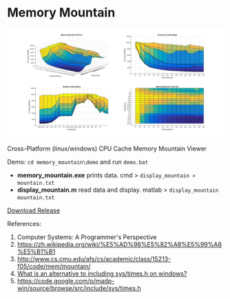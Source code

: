  
Memory Mountain
===============

![memory_mountain](./memory_mountain/demo/mountain.jpg)

Cross-Platform (linux/windows) CPU Cache Memory Mountain Viewer

Demo: `cd memory_mountain\demo` and run `demo.bat`

- __memory_mountain.exe__ prints data. cmd > `display_mountain > mountain.txt`
- __display_mountain.m__ read data and display. matlab > `display_mountain mountain.txt`

[Download Release](./releases/tag/memory_mountain)

References:

1. Computer Systems: A Programmer's Perspective
2. https://zh.wikipedia.org/wiki/%E5%AD%98%E5%82%A8%E5%99%A8%E5%B1%B1
3. http://www.cs.cmu.edu/afs/cs/academic/class/15213-f05/code/mem/mountain/
4. [What is an alternative to including sys/times.h on windows?](http://stackoverflow.com/questions/24741553/what-is-an-alternative-to-including-sys-times-h-on-windows)
5. https://code.google.com/p/madp-win/source/browse/src/include/sys/times.h
